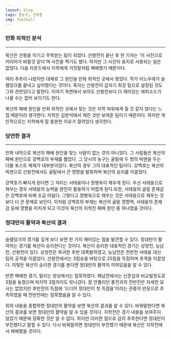 ```yaml
---
layout: blog
tags: [농구, 만화]
img: football
---
```

### 만화 외적인 분석
---
북산은 산왕을 이기고 주목받는 팀이 되었다. 산왕전이 끝난 후 한 기자는 '이 사진으로 커리어가 바뀔것 같다'며 사진을 찍기도 했다. 하지만 그 사진이 표지로 사용되는 일은 없었다. 다음 라운드에서 지학에게 거짓말처럼 패배했기 때문이다.


여러 추측이 나왔지만 대체로 그 원인을 만화 외적인 곳에서 찾았다. 작가 이노우에가 슬램덩크를 끝내고 싶어했다는 것이다. 혹자는 산왕전이 갑자기 최강 팀으로 설정된 것도 그와 관련있다고 말한다. 이야기 측면에서 보아도 산왕전보다 더 재미있는 에피소드가 나올 수는 없어 보이기도 한다.


북산의 패배 원인을 만회 외적인 곳에서 찾는 것은 지학 따위에게 질 것 같지 않다는 느낌 때문이라 생각한다. 지학은 김판석에서 깨진 것만 보여준 팀이기 때문이다. 하지만 개인적으로는 지학에게 질 충분한 이유가 깔려있다 생각한다.


### 당연한 결과
---
만화 내적으로 북산의 패배 원인을 찾는 사람이 없는 것이 아니었다. 그 사람들은 북산의 패배 원인으로 강백호의 부재를 뽑았다. 그 당시의 농구는 골밑에 두 명의 빅맨을 두는 더블 포스트 체제가 대부분이었다. 북산의 경우 그의 대표적인 팀이다. 강백호는 북산의 빅맨으로 산왕전에서도 골밑에서 큰 영향을 발휘하며 북산의 승리를 이끌었다.


강백호가 빠지게 된다면 그 자리는 서태웅이나 정병욱이 채우게 된다. 우선 서태웅으로 채우는 경우 서태웅의 능력을 완전히 활용하기 어렵게 된다.또한, 서태웅의 골밑 존재감은 강백호에 비해 조금 아쉽다. 그렇다고 정병욱으로 채우는 것은 서태웅으로 채우는 것 보다 더 큰 문제로 보인다. 이처럼 강백호의 부재는 북산의 골밑 영향력, 서태웅의 존재감 등에 영향을 미치게 되고 이것이 북산의 지학전 패배 원인 중 하나였을 것이다.


### 정대만의 활약과 북산의 결과
---
슬램덩크의 경기를 깊게 보다 보면 한 가지 재미있는 점을 발견할 수 있다. 정대만이 활약하는 경기를 북산이 승리한다는 것이다. 북산이 승리한 대표적인 경기는 상양전, 능남전, 산왕전이 있다. 상양전은 복귀한 후반 대폭발하였고, 능남전은 전반전 서태웅 대신 팀의 공격을 이끌었다. 산왕전에서는 3점슛을 바탕으로 25점을 득점하며 추격을 이끌었다. 이렇든 북산이 승리한 경기를 본다면 정대만의 활약이 끼여있음을 알 수 있다.


반면 패배한 경기, 밀리는 양상에서는 침묵하였다. 해남전에서는 신준섭과 비교될정도로 3점을 놓쳤으며 마지막 3점까지도 빗나갔다. 잘 안풀리던 풍전과의 전반전은 자세한 묘사는 없었지만 후반전의 득점에 '드디어 정대만이 첫 득점을'이라는 관중의 반응으로 추측하였을 때 전반전에는 침묵했음을 알 수 있다.


위의 내용을 종합하면 정대만의 활약을 보면 북산의 결과를 알 수 있다. 바꿔말한다면 북산의 결과를 보면 정대만의 활약을 알 수 있을 것이다. 지학전은 경기 내용을 보여주지 않았기 때문에 정확한 것은 알 수 없다. 하지만 이러한 점으로 감히 추측한다면 정대만이 부진했다고 말할 수 있다. 다시 바꿔말하면 정대만이 부진했기 때문에 북산은 지학전에서 패배했을 것이다.